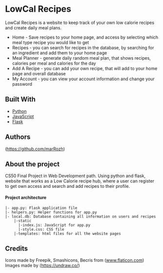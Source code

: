 # LowCal Recipes

LowCal Recipes is a website to keep track of your own low calorie recipes and create daily meal plans.

<ul>
<li>Home - Save recipes to your home page, and access by selecting which meal type recipe you would like to get</li>
<li>Recipes - you can search for recipes in the database, by searching for an ingredient and add them to your home page</li>
<li>Meal Planner - generate daily random meal plan, that shows recipes, calories per meal and calories for the day</li>
<li>Add A Recipe - you can add your own recipe, that will add to your home page and overall database</li>
<li>My Account - you can view your account information and change your password</li>
</ul>


## Built With

* [Python](https://docs.python.org/3/) 
* [JavaScript](https://developer.mozilla.org/en-US/docs/Web/JavaScript) 
* [Flask](https://flask.palletsprojects.com/en/1.1.x/) 


## Authors

(https://github.com/marRozh)

## About the project
CS50 Final Project in Web Development path.
Using python and flask, website that works as a Low Calorie recipe hub, where a user can register to get own access and search and add recipes to their profile.

#### Project architecture
```
|- app.py: Flask application file
|- helpers.py: Helper functions for app.py
|- local.db: Database containing all information on users and recipes
    |-static
      |-index.js: JavaScript for app.py
      |-style.css: CSS file
    |-templates: html files for all the website pages
```

## Credits

Icons made by Freepik, Smashicons, Becris from (www.flaticon.com)
Images made by (https://undraw.co/)
